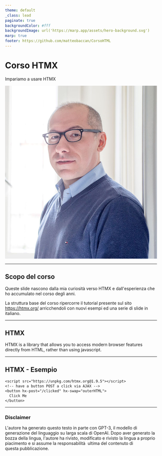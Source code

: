 ```yaml
---
theme: default
_class: lead
paginate: true
backgroundColor: #fff
backgroundImage: url('https://marp.app/assets/hero-background.svg')
marp: true
footer: https://github.com/matteobaccan/CorsoHTML
---
```


# Corso HTMX

Impariamo a usare HTMX

![bg right](img/matteo-baccan.jpg)

<!-- _paginate: false -->
<!-- _footer: "" -->

---

## Scopo del corso

Queste slide nascono dalla mia curiosità verso HTMX e dall'esperienza che ho accumulato nel corso degli anni.

La struttura base del corso ripercorre il tutorial presente sul sito <https://htmx.org/> arricchendoli con nuovi esempi ed una serie di slide in italiano.

---

## HTMX

HTMX is a library that allows you to access modern browser features directly from HTML, rather than using javascript.

---

## HTMX - Esempio

    <script src="https://unpkg.com/htmx.org@1.9.5"></script>
    <!-- have a button POST a click via AJAX -->
    <button hx-post="/clicked" hx-swap="outerHTML">
      Click Me
    </button>

---

### Disclaimer

L'autore ha generato questo testo in parte con GPT-3, il modello di generazione del linguaggio su larga scala di OpenAI. Dopo aver generato la bozza della lingua, l'autore ha rivisto, modificato e rivisto la lingua a proprio piacimento e si assume la responsabilità  ultima del contenuto di questa pubblicazione.
